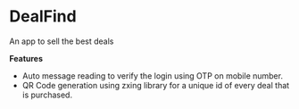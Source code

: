 # DealFind

An app to sell the best deals

**Features**

- Auto message reading to verify the login using OTP on mobile number.
- QR Code generation using zxing library for a unique id of every deal that is purchased.
 
